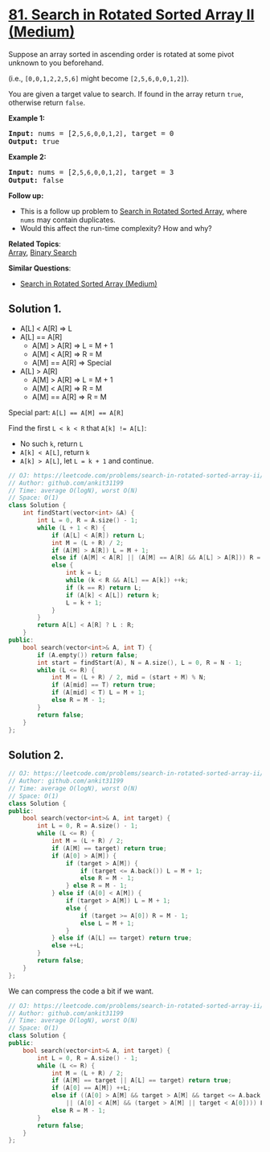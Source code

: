 # [81. Search in Rotated Sorted Array II (Medium)](https://leetcode.com/problems/search-in-rotated-sorted-array-ii/)

<p>Suppose an array sorted in ascending order is rotated at some pivot unknown to you beforehand.</p>

<p>(i.e., <code>[0,0,1,2,2,5,6]</code> might become <code>[2,5,6,0,0,1,2]</code>).</p>

<p>You are given a target value to search. If found in the array return <code>true</code>, otherwise return <code>false</code>.</p>

<p><strong>Example 1:</strong></p>

<pre><strong>Input:</strong> nums = [2<code>,5,6,0,0,1,2]</code>, target = 0
<strong>Output:</strong> true
</pre>

<p><strong>Example 2:</strong></p>

<pre><strong>Input:</strong> nums = [2<code>,5,6,0,0,1,2]</code>, target = 3
<strong>Output:</strong> false</pre>

<p><strong>Follow up:</strong></p>

<ul>
	<li>This is a follow up problem to&nbsp;<a href="/problems/search-in-rotated-sorted-array/description/">Search in Rotated Sorted Array</a>, where <code>nums</code> may contain duplicates.</li>
	<li>Would this affect the run-time complexity? How and why?</li>
</ul>


**Related Topics**:  
[Array](https://leetcode.com/tag/array/), [Binary Search](https://leetcode.com/tag/binary-search/)

**Similar Questions**:
* [Search in Rotated Sorted Array (Medium)](https://leetcode.com/problems/search-in-rotated-sorted-array/)

## Solution 1.

* A[L] < A[R] => L
* A[L] == A[R]
  - A[M] > A[R] => L = M + 1
  - A[M] < A[R] => R = M
  - A[M] == A[R] => Special
* A[L] > A[R]
  - A[M] > A[R] => L = M + 1
  - A[M] < A[R] => R = M
  - A[M] == A[R] => R = M

Special part: `A[L] == A[M] == A[R]`

Find the first `L < k < R` that `A[k] != A[L]`:

* No such `k`, return `L`
* `A[k] < A[L]`, return `k`
* `A[k] > A[L]`, let `L = k + 1` and continue.

```cpp
// OJ: https://leetcode.com/problems/search-in-rotated-sorted-array-ii/
// Author: github.com/ankit31199
// Time: average O(logN), worst O(N)
// Space: O(1)
class Solution {
    int findStart(vector<int> &A) {
        int L = 0, R = A.size() - 1;
        while (L + 1 < R) {
            if (A[L] < A[R]) return L;
            int M = (L + R) / 2;
            if (A[M] > A[R]) L = M + 1;
            else if (A[M] < A[R] || (A[M] == A[R] && A[L] > A[R])) R = M;
            else {
                int k = L;
                while (k < R && A[L] == A[k]) ++k;
                if (k == R) return L;
                if (A[k] < A[L]) return k;
                L = k + 1;
            }
        }
        return A[L] < A[R] ? L : R;
    }
public:
    bool search(vector<int>& A, int T) {
        if (A.empty()) return false;
        int start = findStart(A), N = A.size(), L = 0, R = N - 1;
        while (L <= R) {
            int M = (L + R) / 2, mid = (start + M) % N;
            if (A[mid] == T) return true;
            if (A[mid] < T) L = M + 1;
            else R = M - 1;
        }
        return false;
    }
};
```

## Solution 2.

```cpp
// OJ: https://leetcode.com/problems/search-in-rotated-sorted-array-ii/
// Author: github.com/ankit31199
// Time: average O(logN), worst O(N)
// Space: O(1)
class Solution {
public:
    bool search(vector<int>& A, int target) {
        int L = 0, R = A.size() - 1;
        while (L <= R) {
            int M = (L + R) / 2;
            if (A[M] == target) return true;
            if (A[0] > A[M]) {
                if (target > A[M]) {
                    if (target <= A.back()) L = M + 1;
                    else R = M - 1;
                } else R = M - 1;
            } else if (A[0] < A[M]) {
                if (target > A[M]) L = M + 1;
                else {
                    if (target >= A[0]) R = M - 1; 
                    else L = M + 1;
                }
            } else if (A[L] == target) return true;
            else ++L;
        }
        return false;
    }
};
```

We can compress the code a bit if we want.

```cpp
// OJ: https://leetcode.com/problems/search-in-rotated-sorted-array-ii/
// Author: github.com/ankit31199
// Time: average O(logN), worst O(N)
// Space: O(1)
class Solution {
public:
    bool search(vector<int>& A, int target) {
        int L = 0, R = A.size() - 1;
        while (L <= R) {
            int M = (L + R) / 2;
            if (A[M] == target || A[L] == target) return true;
            if (A[0] == A[M]) ++L;
            else if ((A[0] > A[M] && target > A[M] && target <= A.back())
                || (A[0] < A[M] && (target > A[M] || target < A[0]))) L = M + 1;
            else R = M - 1;
        }
        return false;
    }
};
```
